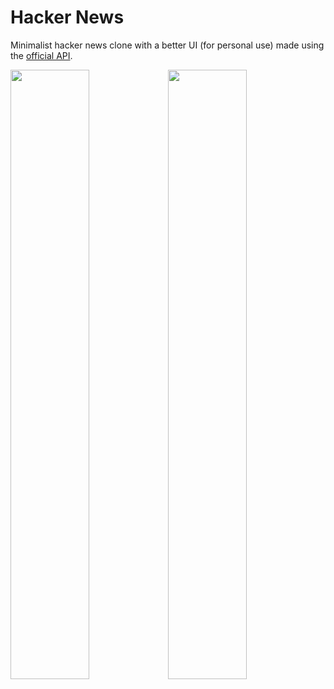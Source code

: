 # Hacker News

Minimalist hacker news clone with a better UI (for personal use) made using the [official API](https://github.com/HackerNews/API).

<img width="50%" src="https://github.com/karanpratapsingh/hacker-news/assets/29705703/dcdf9141-dfc6-43a6-baed-19fdf2745eec" /><img width="50%" src="https://github.com/karanpratapsingh/hacker-news/assets/29705703/5e9fef31-006e-418b-aa79-1be6a6e198af" />
